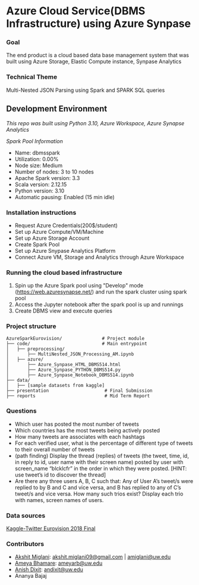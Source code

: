 # Azure Cloud Service(DBMS Infrastructure) using Azure Synpase

### Goal
The end product is a cloud based data base management system that was built using Azure Storage, Elastic Compute instance, Synpase Analytics

### Technical Theme 
Multi-Nested JSON Parsing using Spark and SPARK SQL queries

## Development Environment
*This repo was built using Python 3.10, Azure Workspace, Azure Synapse Analytics*

*Spark Pool Information*
- Name: dbmsspark
- Utilization: 0.00%
- Node size: Medium
- Number of nodes: 3 to 10 nodes
- Apache Spark version: 3.3
- Scala version: 2.12.15
- Python version: 3.10
- Automatic pausing: Enabled (15 min idle)

### Installation instructions

- Request Azure Credentials(200$/student)
- Set up Azure Compute/VM/Machine
- Set up Azure Storage Account
- Create Spark Pool
- Set up Azure Snypase Analytics Platform
- Connect Azure VM, Storage and Analytics through Azure Workspace

### Running the cloud based infrastructure
1. Spin up the Azure Spark pool using "Develop" mode (https://web.azuresynapse.net/) and run the spark cluster using spark pool 
2. Access the Jupyter notebook after the spark pool is up and runnings
3. Create DBMS view and execute queries

### Project structure
```
AzureSparkEurovision/               # Project module
├── code/                           # Main entrypoint
│   ├── preprocessing/
│       ├── MultiNested_JSON_Processing_AM.ipynb
│   ├── azure/
│       ├── Azure_Synpase_HTML_DBMS514.html
│       ├── Azure_Synpase_PYTHON_DBMS514.py
│       ├── Azure_Synpase_Notebook_DBMS514.ipynb
├── data/
│   ├── [sample datasets from kaggle]
├── presentation                     # Final Submission
├── reports                          # Mid Term Report
```
### Questions
- Which user has posted the most number of tweets
- Which countries has the most tweets being actively posted
- How many tweets are associates with each hashtags
- For each verified user, what is the percentage of different type of tweets to their overall number of tweets
- (path finding) Display the thread (replies) of tweets (the tweet, time, id, in reply to id, user name with their screen name) posted by user with screen_name “blcklcfr” in the order in which they were posted. [HINT: use tweet’s id to discover the thread]
- Are there any three users A, B, C such that: Any of User A’s tweet/s were replied to by B and C and vice versa, and B has replied to any of C’s tweet/s and vice versa. How many such trios exist? Display each trio with names, screen names of users.

### Data sources
[Kaggle-Twitter Eurovision 2018 Final](https://www.kaggle.com/datasets/patrickjoan/twitter-data-from-2018-eurovision-final)

### Contributors
* [Akshit Miglani](https://www.linkedin.com/in/akshitmiglani/): akshit.miglani09@gmail.com | amiglani@uw.edu 
* [Ameya Bhamare](https://www.linkedin.com/in/ameyabhamare/): ameyarb@uw.edu
* [Anish Dixit](https://www.linkedin.com/in/anish-dixit-aaba4616a/): andixit@uw.edu
* Ananya Bajaj
